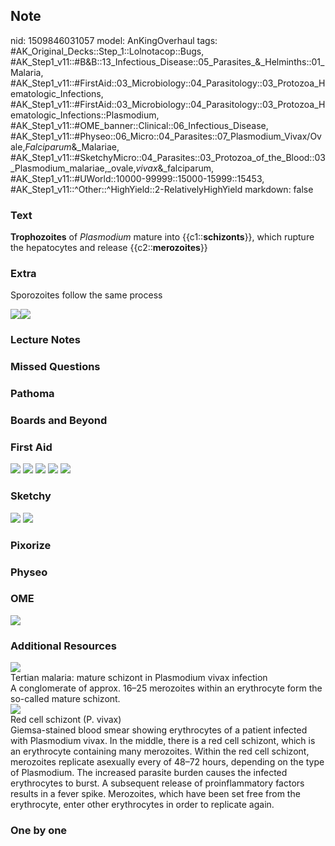 ## Note
nid: 1509846031057
model: AnKingOverhaul
tags: #AK_Original_Decks::Step_1::Lolnotacop::Bugs, #AK_Step1_v11::#B&B::13_Infectious_Disease::05_Parasites_&_Helminths::01_Malaria, #AK_Step1_v11::#FirstAid::03_Microbiology::04_Parasitology::03_Protozoa_Hematologic_Infections, #AK_Step1_v11::#FirstAid::03_Microbiology::04_Parasitology::03_Protozoa_Hematologic_Infections::Plasmodium, #AK_Step1_v11::#OME_banner::Clinical::06_Infectious_Disease, #AK_Step1_v11::#Physeo::06_Micro::04_Parasites::07_Plasmodium_Vivax/Ovale,_Falciparum_&_Malariae, #AK_Step1_v11::#SketchyMicro::04_Parasites::03_Protozoa_of_the_Blood::03_Plasmodium_malariae,_ovale,_vivax_&_falciparum, #AK_Step1_v11::#UWorld::10000-99999::15000-15999::15453, #AK_Step1_v11::^Other::^HighYield::2-RelativelyHighYield
markdown: false

### Text
<b>Trophozoites</b> of <i>Plasmodium</i> mature into
{{c1::<b>schizonts</b>}}, which rupture the hepatocytes and release
{{c2::<b>merozoites</b>}}

### Extra
Sporozoites follow the same process
<div><img src="paste-76673756168676.jpg"><img src=
"paste-18738942312695.jpg"></div>

### Lecture Notes


### Missed Questions


### Pathoma


### Boards and Beyond


### First Aid
<img src="tmpplh7iee6.png"> <img src="tmpnjbhagoa.png"> <img src=
"tmplapj9rj_.png"> <img src="tmpv6g570q6.png"> <img src=
"tmp3f4ik0m4.png">

### Sketchy
<img src="Screen%20Shot%202019-10-29%20at%208.19.18%20AM.png">
<img src="Screen%20Shot%202019-10-29%20at%208.18.41%20AM.png">

### Pixorize


### Physeo


### OME
<div class="ome-widget">
  <a href=
  "https://onlinemeded.org/spa/infectious-disease?ref=anki"><img src="_OME_AnkiFlashcards_Topic_6.png"></a>
</div>

### Additional Resources
<div><img src="big_5081d93887bd8.jpg"></div>
<div>
  <div>
    <div>
      Tertian malaria: mature schizont in Plasmodium vivax
      infection
    </div>
  </div>
  <div>
    <div>
      <div>
        A conglomerate of approx. 16–25 merozoites within an
        erythrocyte form the so-called mature schizont.
      </div>
    </div>
  </div>
</div>
<div><img src="big_558190a567f98.jpg"></div>
<div>
  <div>
    <div>
      Red cell schizont (P. vivax)
    </div>
  </div>
  <div>
    <div>
      <div>
        Giemsa-stained blood smear showing erythrocytes of a
        patient infected with Plasmodium vivax. In the middle,
        there is a red cell schizont, which is an erythrocyte
        containing many merozoites. Within the red cell schizont,
        merozoites replicate asexually every of 48–72 hours,
        depending on the type of Plasmodium. The increased parasite
        burden causes the infected erythrocytes to burst. A
        subsequent release of proinflammatory factors results in a
        fever spike. Merozoites, which have been set free from the
        erythrocyte, enter other erythrocytes in order to replicate
        again.
      </div>
    </div>
  </div>
</div>

### One by one

